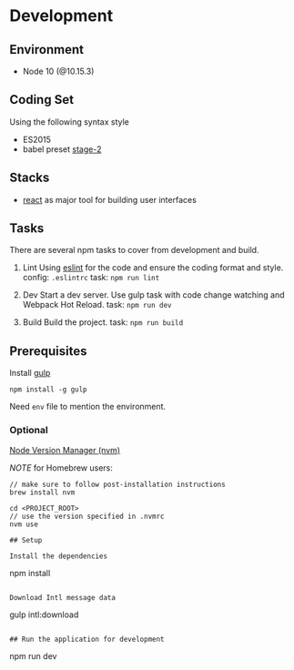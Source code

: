 # Development

## Environment

- Node 10 (@10.15.3)

## Coding Set
Using the following syntax style

- ES2015
- babel preset [stage-2](https://babeljs.io/docs/plugins/preset-stage-2/)

## Stacks

- [react](https://github.com/facebook/react) as major tool for building user interfaces

## Tasks
There are several npm tasks to cover from development and build.

1. Lint
Using [eslint](http://eslint.org/) for the code and ensure the coding format and style.
config: `.eslintrc`
task: `npm run lint`

2. Dev
Start a dev server. Use gulp task with code change watching and Webpack Hot Reload.
task: `npm run dev`

3. Build
Build the project.
task: `npm run build`

## Prerequisites

Install [gulp](http://gulpjs.com/)

```
npm install -g gulp
```

Need `env` file to mention the environment.

### Optional

[Node Version Manager (nvm)](https://github.com/creationix/nvm)

*NOTE* for Homebrew users:

```
// make sure to follow post-installation instructions
brew install nvm

cd <PROJECT_ROOT>
// use the version specified in .nvmrc
nvm use

## Setup

Install the dependencies

```
npm install
```

Download Intl message data
```
gulp intl:download
```

## Run the application for development

```
npm run dev
```
